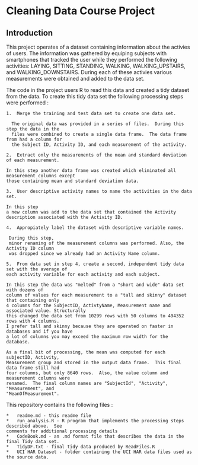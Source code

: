 Cleaning Data Course Project
============================

Introduction
------------

This project operates of a dataset containing information about the activies of users.  The information was gathered by equiping subjects with smartphones that tracked the user while they performed the following activities: LAYING, SITTING, STANDING, WALKING, WALKING_UPSTAIRS, and WALKING_DOWNSTAIRS.  During each of these activies various measurements were obtained and added to the data set.

The code in the project users R to read this data and created a tidy dataset from the data.  To create this tidy data set the following processing steps were performed :

	1.	Merge the training and test data set to create one data set.

	  The original data was provided in a series of files.  During this step the data in the 
	  files were combined to create a single data frame.  The data frame from had a column for 
	  the Subject ID, Activity ID, and each measurement of the activity. 
	
	2.	Extract only the measurements of the mean and standard deviation of each measurement.

	In this step another data frame was created which eliminated all measurement columns except 
	those containing mean and standard deviation data.
	
	3.	User descriptive activity names to name the activities in the data set.  
	
	In this step 
	a new column was add to the data set that contained the Activity description associated with the Activity ID.
	
	4.	Appropiately label the dataset with descriptive variable names.
	
	 During this step, 
	 minor renaming of the measurement columns was performed. Also, the Activity ID column 
	 was dropped since we already had an Activity Name column.
	
	5. 	From data set in step 4, create a second, independent tidy data set with the average of 
	each activity variable for each activity and each subject.
	
	In this step the data was "melted" from a "short and wide" data set with dozens of 
	column of values for each measurement to a "tall and skinny" dataset that containing only 
	4 columns for the SubjectID, ActivtyName, Measurement name and associated value. Structurally 
	this changed the data set from 10299 rows with 50 columns to 494352 rows with 4 columns.  
	I prefer tall and skinny because they are operated on faster in databases and if you have 
	a lot of columns you may exceed the maximum row width for the database.  

	As a final bit of processing, the mean was computed for each subjectID, Activity, 
	Measurement group and stored in the output data frame.  This final data frame still had 
	four columns, but only 8640 rows.  Also, the value column and measurement columns were 
	renamed.  The final column names are "SubjectId", "Activity", "Measurement", and 
	"MeanOfMeasurement".


 
This repository contains the following files :

	*	readme.md - this readme file
	*	run_analysis.R - R program that implements the processing steps described above.  See 
	comments for additional processing details
	*	CodeBook.md - an .md format file that describes the data in the final Tidy data set.
	*	TidyDF.txt - final tidy data produced by ReadFiles.R
	*	UCI HAR Dataset - folder containing the UCI HAR data files used as the source data.


